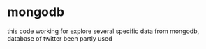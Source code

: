 # mongodb
this code working for explore several specific data from mongodb, database of twitter been partly used 
